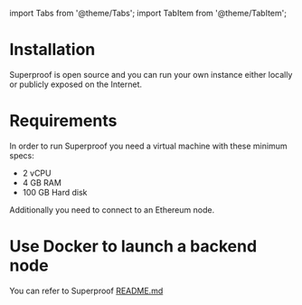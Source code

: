 import Tabs from '@theme/Tabs'; import TabItem from '@theme/TabItem';

# Installation

Superproof is open source and you can run your own instance either locally or publicly exposed on the Internet.

# Requirements

In order to run Superproof you need a virtual machine with these minimum specs:

* 2 vCPU
* 4 GB RAM
* 100 GB Hard disk

Additionally you need to connect to an Ethereum node.

# Use Docker to launch a backend node

You can refer to Superproof  [README.md](https://github.com/optimism-java/dispute-explorer/blob/main/README.md)





